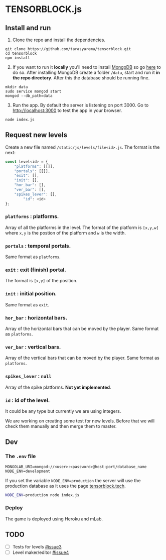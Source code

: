 # TENSORBLOCK.js

## Install and run

1. Clone the repo and install the dependencies.

```
git clone https://github.com/tarasyarema/tensorblock.git
cd tensorblock
npm install
```

2. If you want to run it **locally** you'll need to install [MongoDB](https://www.mongodb.com/) so go [here](https://docs.mongodb.com/manual/administration/install-community/) to do so. 
After installing MongoDB create a folder `/data`, start and run it **in the repo directory**.
After this the database should be running fine.
```
mkdir data
sudo service mongod start
mongod --db_path=data
```

3. Run the app. By default the server is listening on port 3000. Go to [http://localhost:3000](http://localhost:3000) to test the app in your browser.
```
node index.js
```

## Request new levels

Create a new file named `/static/js/levels/file<id>.js`. The format is the next:

```javascript
const level<id> = {
	"platforms": [[]],
	"portals": [[]],
	"exit": [],
	"init": [],
	"hor_bar": [],
	"ver_bar": [],
	"spikes_lever": [],
    	"id": <id>
};
```

### `platforms` : platforms.
Array of all the platforms in the level. The format of the platform is `[x,y,w]` where `x,y` is the postion of the platform and `w` is the width.

### `portals` : temporal portals.
Same format as `platforms`.

### `exit` : exit (finish) portal.
The format is `[x,y]` of the position.

### `init` : initial position.
Same format as `exit`.

### `hor_bar` : horizontal bars.
Array of the horizontal bars that can be moved by the player. Same format as `platforms`.

### `ver_bar` : vertical bars.
Array of the vertical bars that can be moved by the player. Same format as `platforms`.

### `spikes_lever` : `null`
Array of the spike platforms. **Not yet implemented**.

### `id` : id of the level.
It could be any type but currently we are using integers.

We are working on creating some test for new levels. Before that we will check them manually and then merge them to master.

## Dev

### The `.env` file

```
MONGOLAB_URI=mongod://<user>:<password>@host:port/database_name
NODE_ENV=development
```
If you set the variable `NODE_ENV=production` the server will use the production database as it uses the page [tensorblock.tech](http://tensorblock.tech).
```bash
NODE_ENV=production node index.js
```

### Deploy

The game is deployed using Heroku and mLab.

## TODO

- [ ] Tests for levels [#issue3](https://github.com/tarasyarema/tensorblock/issues/3)
- [ ] Level maker/editor [#issue4](https://github.com/tarasyarema/tensorblock/issues/4)
